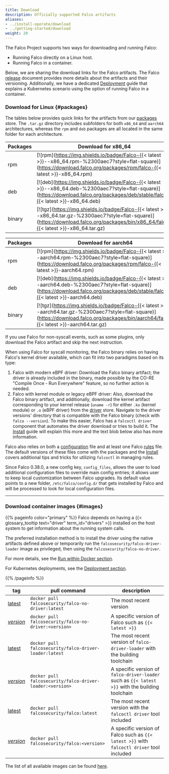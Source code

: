 ```yaml
---
title: Download
description: Officially supported Falco artifacts
aliases:
- ../install-operate/download
- ../getting-started/download
weight: 20
---
```


The Falco Project supports two ways for downloading and running Falco:

 - Running Falco directly on a Linux host.
 - Running Falco in a container.

Below, we are sharing the download links for the Falco artifacts. The Falco [release](https://github.com/falcosecurity/falco/blob/master/RELEASE.md) document provides more details about the artifacts and their versioning. Additionally, we have a dedicated [Deployment](/docs/install-operate/deployment/) guide that explains a Kubernetes scenario using the option of running Falco in a container.

### Download for Linux {#packages}

The tables below provides quick links for the artifacts from our [packages](https://download.falco.org/?prefix=packages/) store. The `.tar.gz` directory includes subfolders for both `x86_64` and `aarch64` architectures, whereas the `rpm` and `deb` packages are all located in the same folder for each architecture.

| Packages | Download for **x86_64** |
| -------- | ------------------------------------------------------------------------------------------------------------------------------------------------------ |
| rpm              | [![rpm](https://img.shields.io/badge/Falco-{{< latest >}}--x86_64.rpm-%2300aec7?style=flat-square)](https://download.falco.org/packages/rpm/falco-{{< latest >}}-x86_64.rpm)        |
| deb              | [![deb](https://img.shields.io/badge/Falco-{{< latest >}}--x86_64.deb-%2300aec7?style=flat-square)](https://download.falco.org/packages/deb/stable/falco-{{< latest >}}-x86_64.deb) |
| binary           | [![tgz](https://img.shields.io/badge/Falco-{{< latest >}}--x86_64.tar.gz-%2300aec7?style=flat-square)](https://download.falco.org/packages/bin/x86_64/falco-{{< latest >}}-x86_64.tar.gz) |


| Packages | Download for **aarch64** |
| -------- | ------------------------------------------------------------------------------------------------------------------------------------------------------ |
| rpm              | [![rpm](https://img.shields.io/badge/Falco-{{< latest >}}--aarch64.rpm-%2300aec7?style=flat-square)](https://download.falco.org/packages/rpm/falco-{{< latest >}}-aarch64.rpm)        |
| deb              | [![deb](https://img.shields.io/badge/Falco-{{< latest >}}--aarch64.deb-%2300aec7?style=flat-square)](https://download.falco.org/packages/deb/stable/falco-{{< latest >}}-aarch64.deb) |
| binary           | [![tgz](https://img.shields.io/badge/Falco-{{< latest >}}--aarch64.tar.gz-%2300aec7?style=flat-square)](https://download.falco.org/packages/bin/aarch64/falco-{{< latest >}}-aarch64.tar.gz) |

If you use Falco for non-syscall events, such as some plugins, only download the Falco artifact and skip the next instruction.

When using Falco for syscall monitoring, the Falco binary relies on having Falco's kernel driver available, which can fit into two paradigms based on its type:

1. Falco with modern eBPF driver: Download the Falco binary artifact; the driver is already included in the binary, made possible by the CO-RE "Compile Once - Run Everywhere" feature, so no further action is needed.
2. Falco with kernel module or legacy eBPF driver: Also, download the Falco binary artifact, and additionally, download the kernel artifact corresponding to your kernel release (`uname -r`) for either `.ko` (kernel module) or `.o` (eBPF driver) from the [driver](https://download.falco.org/?prefix=driver/) store. Navigate to the driver versions' directory that is compatible with the Falco binary (check with `falco --version`). To make this easier, Falco has a `falcoctl driver` component that automates the driver download or tries to build it. The [Install](/docs/install-operate/installation/) guide will explain this more and the text blob below also has more information.

Falco also relies on both a [configuration](https://github.com/falcosecurity/falco/blob/master/falco.yaml) file and at least one Falco [rules](https://github.com/falcosecurity/rules) file. The default versions of these files come with the packages and the [Install](/docs/install-operate/installation/) covers additional tips and tricks for utilizing `falcoctl` in managing rules.

Since Falco 0.38.0, a new config key, `config_files`, allows the user to load additional configuration files to override main config entries; it allows user to keep local customization between Falco upgrades. Its default value points to a new folder, `/etc/falco/config.d/` that gets installed by Falco and will be processed to look for local configuration files.

---

### Download container images {#images}

{{% pageinfo color="primary" %}}
Falco depends on having a {{< glossary_tooltip text="driver" term_id="drivers" >}} installed on the host system to get information about the running system calls.

The preferred installation method is to install the driver using the native artifacts defined above or
temporarily run the `falcosecurity/falco-driver-loader` image as privileged, then using the `falcosecurity/falco-no-driver`.

For more details, see the [Run within Docker section](/docs/install-operate/running/#docker).

For Kubernetes deployments, see the [Deployment section](/docs/install-operate/deployment/#kubernetes).

{{% /pageinfo %}}

|tag | pull command | description |
|----|----------|-----------------|
|[latest](https://hub.docker.com/r/falcosecurity/falco-no-driver/tags)| `docker pull falcosecurity/falco-no-driver:latest` | The most recent version |
|[*version*](https://hub.docker.com/r/falcosecurity/falco-no-driver/tags)| `docker pull falcosecurity/falco-no-driver:<version>` | A specific version of Falco such as `{{< latest >}}` |
|[latest](https://hub.docker.com/r/falcosecurity/falco-driver-loader/tags)| `docker pull falcosecurity/falco-driver-loader:latest` | The most recent version of `falco-driver-loader` with the building toolchain |
|[*version*](https://hub.docker.com/r/falcosecurity/falco-driver-loader/tags)| `docker pull falcosecurity/falco-driver-loader:<version>` | A specific version of `falco-driver-loader` such as `{{< latest >}}` with the building toolchain |
|[latest](https://hub.docker.com/r/falcosecurity/falco/tags)| `docker pull falcosecurity/falco:latest` | The most recent version with the `falcoctl driver` tool included |
|[*version*](https://hub.docker.com/r/falcosecurity/falco/tags)| `docker pull falcosecurity/falco:<version>` | A specific version of Falco such as `{{< latest >}}` with `falcoctl driver` tool included |

The list of all available images can be found [here](https://github.com/falcosecurity/falco/tree/master/docker).
